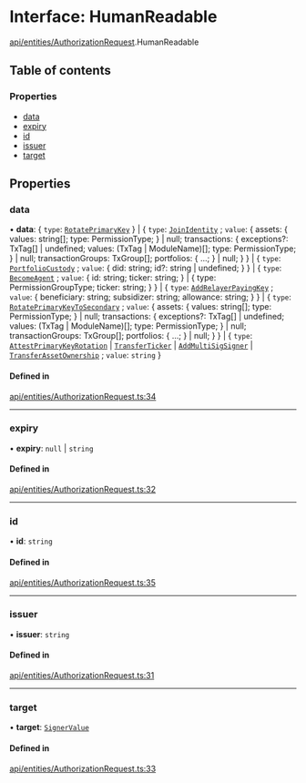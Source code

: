 # Interface: HumanReadable

[api/entities/AuthorizationRequest](../wiki/api.entities.AuthorizationRequest).HumanReadable

## Table of contents

### Properties

- [data](../wiki/api.entities.AuthorizationRequest.HumanReadable#data)
- [expiry](../wiki/api.entities.AuthorizationRequest.HumanReadable#expiry)
- [id](../wiki/api.entities.AuthorizationRequest.HumanReadable#id)
- [issuer](../wiki/api.entities.AuthorizationRequest.HumanReadable#issuer)
- [target](../wiki/api.entities.AuthorizationRequest.HumanReadable#target)

## Properties

### data

• **data**: { `type`: [`RotatePrimaryKey`](../wiki/types.AuthorizationType#rotateprimarykey)  } \| { `type`: [`JoinIdentity`](../wiki/types.AuthorizationType#joinidentity) ; `value`: { assets: { values: string[]; type: PermissionType; } \| null; transactions: { exceptions?: TxTag[] \| undefined; values: (TxTag \| ModuleName)[]; type: PermissionType; } \| null; transactionGroups: TxGroup[]; portfolios: { ...; } \| null; }  } \| { `type`: [`PortfolioCustody`](../wiki/types.AuthorizationType#portfoliocustody) ; `value`: { did: string; id?: string \| undefined; }  } \| { `type`: [`BecomeAgent`](../wiki/types.AuthorizationType#becomeagent) ; `value`: { id: string; ticker: string; } \| { type: PermissionGroupType; ticker: string; }  } \| { `type`: [`AddRelayerPayingKey`](../wiki/types.AuthorizationType#addrelayerpayingkey) ; `value`: { beneficiary: string; subsidizer: string; allowance: string; }  } \| { `type`: [`RotatePrimaryKeyToSecondary`](../wiki/types.AuthorizationType#rotateprimarykeytosecondary) ; `value`: { assets: { values: string[]; type: PermissionType; } \| null; transactions: { exceptions?: TxTag[] \| undefined; values: (TxTag \| ModuleName)[]; type: PermissionType; } \| null; transactionGroups: TxGroup[]; portfolios: { ...; } \| null; }  } \| { `type`: [`AttestPrimaryKeyRotation`](../wiki/types.AuthorizationType#attestprimarykeyrotation) \| [`TransferTicker`](../wiki/types.AuthorizationType#transferticker) \| [`AddMultiSigSigner`](../wiki/types.AuthorizationType#addmultisigsigner) \| [`TransferAssetOwnership`](../wiki/types.AuthorizationType#transferassetownership) ; `value`: `string`  }

#### Defined in

[api/entities/AuthorizationRequest.ts:34](https://github.com/PolymeshAssociation/polymesh-sdk/blob/46129005/src/api/entities/AuthorizationRequest.ts#L34)

___

### expiry

• **expiry**: ``null`` \| `string`

#### Defined in

[api/entities/AuthorizationRequest.ts:32](https://github.com/PolymeshAssociation/polymesh-sdk/blob/46129005/src/api/entities/AuthorizationRequest.ts#L32)

___

### id

• **id**: `string`

#### Defined in

[api/entities/AuthorizationRequest.ts:35](https://github.com/PolymeshAssociation/polymesh-sdk/blob/46129005/src/api/entities/AuthorizationRequest.ts#L35)

___

### issuer

• **issuer**: `string`

#### Defined in

[api/entities/AuthorizationRequest.ts:31](https://github.com/PolymeshAssociation/polymesh-sdk/blob/46129005/src/api/entities/AuthorizationRequest.ts#L31)

___

### target

• **target**: [`SignerValue`](../wiki/types.SignerValue)

#### Defined in

[api/entities/AuthorizationRequest.ts:33](https://github.com/PolymeshAssociation/polymesh-sdk/blob/46129005/src/api/entities/AuthorizationRequest.ts#L33)
